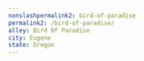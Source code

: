 ```yaml
---
﻿nonslashpermalink2: bird-of-paradise
permalink2: /bird-of-paradise/
alley: Bird Of Paradise
city: Eugene
state: Oregon
---
```

